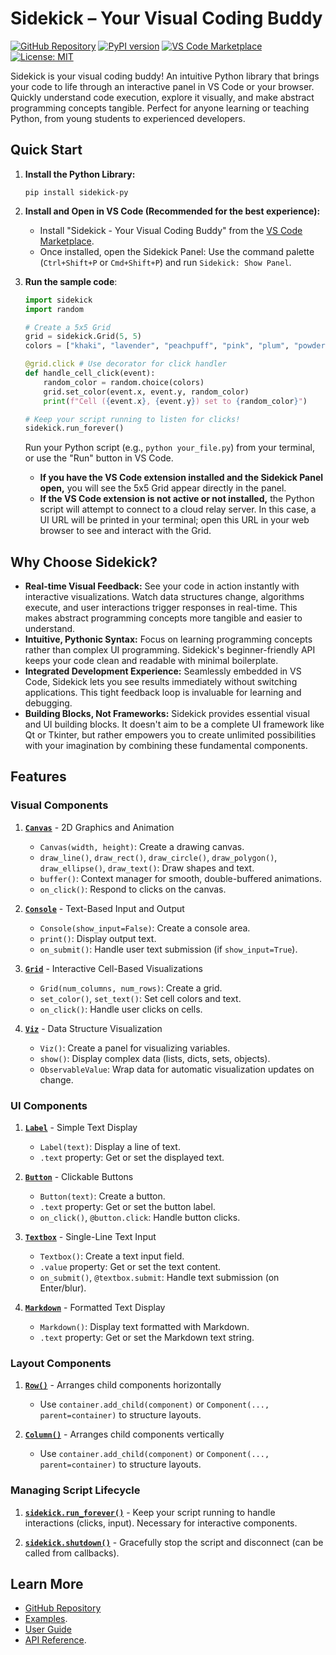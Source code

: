 # Sidekick – Your Visual Coding Buddy

[![GitHub Repository](https://img.shields.io/badge/GitHub-Repository-blue.svg)](https://github.com/zhouer/Sidekick)
[![PyPI version](https://badge.fury.io/py/sidekick-py.svg)](https://badge.fury.io/py/sidekick-py)
[![VS Code Marketplace](https://img.shields.io/visual-studio-marketplace/v/sidekick-coding.sidekick-coding?label=VS%20Code%20Marketplace)](https://marketplace.visualstudio.com/items?itemName=sidekick-coding.sidekick-coding)
[![License: MIT](https://img.shields.io/badge/License-MIT-yellow.svg)](https://opensource.org/licenses/MIT)

Sidekick is your visual coding buddy! An intuitive Python library that brings your code to life through an interactive panel in VS Code or your browser.
Quickly understand code execution, explore it visually, and make abstract programming concepts tangible.
Perfect for anyone learning or teaching Python, from young students to experienced developers.

## Quick Start

1.  **Install the Python Library:**

    ```shell
    pip install sidekick-py
    ```

2.  **Install and Open in VS Code (Recommended for the best experience):**

    *   Install "Sidekick - Your Visual Coding Buddy" from the [VS Code Marketplace](https://marketplace.visualstudio.com/items?itemName=sidekick-coding.sidekick-coding).
    *   Once installed, open the Sidekick Panel: Use the command palette (`Ctrl+Shift+P` or `Cmd+Shift+P`) and run `Sidekick: Show Panel`.

3. **Run the sample code**:

    ```python
    import sidekick
    import random

    # Create a 5x5 Grid
    grid = sidekick.Grid(5, 5)
    colors = ["khaki", "lavender", "peachpuff", "pink", "plum", "powderblue"]
    
    @grid.click # Use decorator for click handler
    def handle_cell_click(event):
        random_color = random.choice(colors)
        grid.set_color(event.x, event.y, random_color)
        print(f"Cell ({event.x}, {event.y}) set to {random_color}")

    # Keep your script running to listen for clicks!
    sidekick.run_forever()
    ```

    Run your Python script (e.g., `python your_file.py`) from your terminal, or use the "Run" button in VS Code.
  
    *   **If you have the VS Code extension installed and the Sidekick Panel open,** you will see the 5x5 Grid appear directly in the panel.
    *   **If the VS Code extension is not active or not installed,** the Python script will attempt to connect to a cloud relay server. In this case, a UI URL will be printed in your terminal; open this URL in your web browser to see and interact with the Grid.

## Why Choose Sidekick?

*   **Real-time Visual Feedback:** See your code in action instantly with interactive visualizations. Watch data structures change, algorithms execute, and user interactions trigger responses in real-time. This makes abstract programming concepts more tangible and easier to understand.
*   **Intuitive, Pythonic Syntax:** Focus on learning programming concepts rather than complex UI programming. Sidekick's beginner-friendly API keeps your code clean and readable with minimal boilerplate.
*   **Integrated Development Experience:** Seamlessly embedded in VS Code, Sidekick lets you see results immediately without switching applications. This tight feedback loop is invaluable for learning and debugging.
*   **Building Blocks, Not Frameworks:** Sidekick provides essential visual and UI building blocks. It doesn't aim to be a complete UI framework like Qt or Tkinter, but rather empowers you to create unlimited possibilities with your imagination by combining these fundamental components.

## Features

### Visual Components

1.  **[`Canvas`](https://sidekick-py.readthedocs.io/en/latest/sidekick.html#module-sidekick.canvas)** - 2D Graphics and Animation
    *   `Canvas(width, height)`: Create a drawing canvas.
    *   `draw_line()`, `draw_rect()`, `draw_circle()`, `draw_polygon()`, `draw_ellipse()`, `draw_text()`: Draw shapes and text.
    *   `buffer()`: Context manager for smooth, double-buffered animations.
    *   `on_click()`: Respond to clicks on the canvas.

2.  **[`Console`](https://sidekick-py.readthedocs.io/en/latest/sidekick.html#module-sidekick.console)** - Text-Based Input and Output
    *   `Console(show_input=False)`: Create a console area.
    *   `print()`: Display output text.
    *   `on_submit()`: Handle user text submission (if `show_input=True`).

3.  **[`Grid`](https://sidekick-py.readthedocs.io/en/latest/sidekick.html#module-sidekick.grid)** - Interactive Cell-Based Visualizations
    *   `Grid(num_columns, num_rows)`: Create a grid.
    *   `set_color()`, `set_text()`: Set cell colors and text.
    *   `on_click()`: Handle user clicks on cells.

4.  **[`Viz`](https://sidekick-py.readthedocs.io/en/latest/sidekick.html#module-sidekick.viz)** - Data Structure Visualization
    *   `Viz()`: Create a panel for visualizing variables.
    *   `show()`: Display complex data (lists, dicts, sets, objects).
    *   `ObservableValue`: Wrap data for automatic visualization updates on change.

### UI Components

1.  **[`Label`](https://sidekick-py.readthedocs.io/en/latest/sidekick.html#module-sidekick.label)** - Simple Text Display
    *   `Label(text)`: Display a line of text.
    *   `.text` property: Get or set the displayed text.

2.  **[`Button`](https://sidekick-py.readthedocs.io/en/latest/sidekick.html#module-sidekick.button)** - Clickable Buttons
    *   `Button(text)`: Create a button.
    *   `.text` property: Get or set the button label.
    *   `on_click()`, `@button.click`: Handle button clicks.

3.  **[`Textbox`](https://sidekick-py.readthedocs.io/en/latest/sidekick.html#module-sidekick.textbox)** - Single-Line Text Input
    *   `Textbox()`: Create a text input field.
    *   `.value` property: Get or set the text content.
    *   `on_submit()`, `@textbox.submit`: Handle text submission (on Enter/blur).

4.  **[`Markdown`](https://sidekick-py.readthedocs.io/en/latest/sidekick.html#module-sidekick.markdown)** - Formatted Text Display
    *   `Markdown()`: Display text formatted with Markdown.
    *   `.text` property: Get or set the Markdown text string.

### Layout Components

1.  **[`Row()`](https://sidekick-py.readthedocs.io/en/latest/sidekick.html#module-sidekick.row)** - Arranges child components horizontally
    *   Use `container.add_child(component)` or `Component(..., parent=container)` to structure layouts. 

2.  **[`Column()`](https://sidekick-py.readthedocs.io/en/latest/sidekick.html#module-sidekick.column)** - Arranges child components vertically
    *   Use `container.add_child(component)` or `Component(..., parent=container)` to structure layouts.

### Managing Script Lifecycle

1.  **[`sidekick.run_forever()`](https://sidekick-py.readthedocs.io/en/latest/sidekick.html#sidekick.run_forever)** - Keep your script running to handle interactions (clicks, input). Necessary for interactive components.

2.  **[`sidekick.shutdown()`](https://sidekick-py.readthedocs.io/en/latest/sidekick.html#sidekick.shutdown)** - Gracefully stop the script and disconnect (can be called from callbacks).

## Learn More

*   [GitHub Repository](https://github.com/zhouer/Sidekick)
*   [Examples](https://github.com/zhouer/Sidekick/tree/main/examples).
*   [User Guide](https://github.com/zhouer/Sidekick/blob/main/docs/user-guide.md)
*   [API Reference](https://sidekick-py.readthedocs.io/).
